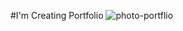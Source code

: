#I'm Creating Portfolio
![photo-portflio](https://github.com/okandemirts/portfolio/assets/98686056/3ef85497-33c1-4bef-ae4c-444698307baf)
